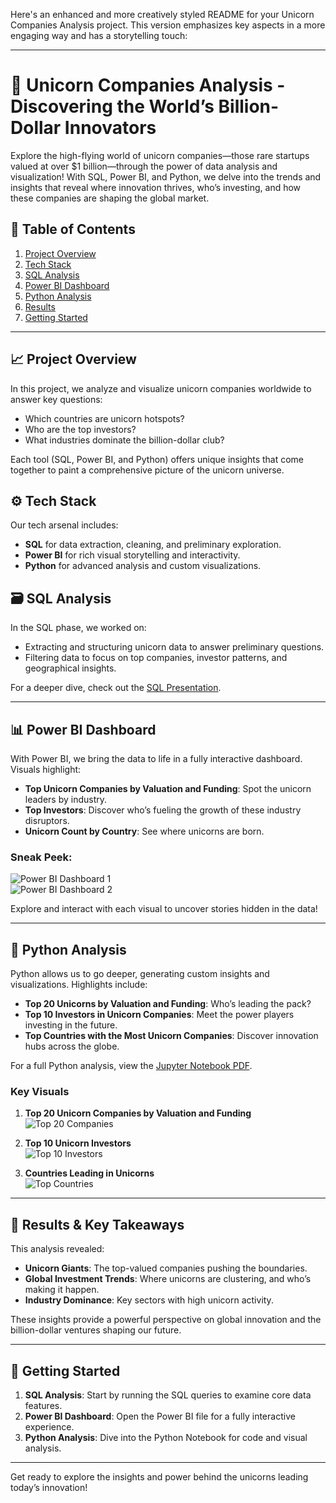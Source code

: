 Here's an enhanced and more creatively styled README for your Unicorn Companies Analysis project. This version emphasizes key aspects in a more engaging way and has a storytelling touch:

---

# 🦄 Unicorn Companies Analysis - Discovering the World’s Billion-Dollar Innovators

Explore the high-flying world of unicorn companies—those rare startups valued at over $1 billion—through the power of data analysis and visualization! With SQL, Power BI, and Python, we delve into the trends and insights that reveal where innovation thrives, who’s investing, and how these companies are shaping the global market.

## 🌟 Table of Contents

1. [Project Overview](#project-overview)
2. [Tech Stack](#tech-stack)
3. [SQL Analysis](#sql-analysis)
4. [Power BI Dashboard](#power-bi-dashboard)
5. [Python Analysis](#python-analysis)
6. [Results](#results)
7. [Getting Started](#getting-started)

---

## 📈 Project Overview

In this project, we analyze and visualize unicorn companies worldwide to answer key questions:
- Which countries are unicorn hotspots?
- Who are the top investors?
- What industries dominate the billion-dollar club?

Each tool (SQL, Power BI, and Python) offers unique insights that come together to paint a comprehensive picture of the unicorn universe.

## ⚙️ Tech Stack

Our tech arsenal includes:
- **SQL** for data extraction, cleaning, and preliminary exploration.
- **Power BI** for rich visual storytelling and interactivity.
- **Python** for advanced analysis and custom visualizations.

## 🗃️ SQL Analysis

In the SQL phase, we worked on:
- Extracting and structuring unicorn data to answer preliminary questions.
- Filtering data to focus on top companies, investor patterns, and geographical insights.

For a deeper dive, check out the [SQL Presentation](https://github.com/MirAb-77/Unicorn-Companies-Analysis-/blob/main/SQL%20FILES/Preseentation.pptx).

---

## 📊 Power BI Dashboard

With Power BI, we bring the data to life in a fully interactive dashboard. Visuals highlight:
- **Top Unicorn Companies by Valuation and Funding**: Spot the unicorn leaders by industry.
- **Top Investors**: Discover who’s fueling the growth of these industry disruptors.
- **Unicorn Count by Country**: See where unicorns are born.

### Sneak Peek:
![Power BI Dashboard 1](C:\Users\HP\Downloads\UC.jpg)  
![Power BI Dashboard 2](C:\Users\HP\Downloads\UC2.jpg)

Explore and interact with each visual to uncover stories hidden in the data!

---

## 🐍 Python Analysis

Python allows us to go deeper, generating custom insights and visualizations. Highlights include:
- **Top 20 Unicorns by Valuation and Funding**: Who’s leading the pack?
- **Top 10 Investors in Unicorn Companies**: Meet the power players investing in the future.
- **Top Countries with the Most Unicorn Companies**: Discover innovation hubs across the globe.

For a full Python analysis, view the [Jupyter Notebook PDF](https://github.com/MirAb-77/Unicorn-Companies-Analysis-/blob/main/Python%20Files/UC.html).

### Key Visuals
1. **Top 20 Unicorn Companies by Valuation and Funding**  
   ![Top 20 Companies](C:\Users\HP\Downloads\fb.jpg)

2. **Top 10 Unicorn Investors**  
   ![Top 10 Investors](C:\Users\HP\Downloads\investors.jpg)

3. **Countries Leading in Unicorns**  
   ![Top Countries](C:\Users\HP\Downloads\ccc.jpg)

---

## 📌 Results & Key Takeaways

This analysis revealed:
- **Unicorn Giants**: The top-valued companies pushing the boundaries.
- **Global Investment Trends**: Where unicorns are clustering, and who’s making it happen.
- **Industry Dominance**: Key sectors with high unicorn activity.

These insights provide a powerful perspective on global innovation and the billion-dollar ventures shaping our future.

---

## 🚀 Getting Started

1. **SQL Analysis**: Start by running the SQL queries to examine core data features.
2. **Power BI Dashboard**: Open the Power BI file for a fully interactive experience.
3. **Python Analysis**: Dive into the Python Notebook for code and visual analysis.

---

Get ready to explore the insights and power behind the unicorns leading today’s innovation!
